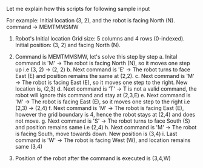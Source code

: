 Let me explain how this scripts for following sample input

For example:
Initial location (3, 2), and the robot is facing North (N).
command -> MEMTMMSMW

1. Robot's Initial location
   Grid size: 5 columns and 4 rows (0-indexed).
   Initial position: (3, 2) and facing North (N).

2. Command is MEMTMMSMW, let's solve this step by step
   a. Inital command is 'M' -> The robot is facing North (N), so it moves one step up i.e (3, 2) -> (2, 2)
   b. Next command is 'E' -> The robot turns to face East (E) and position remains the same at (2,2).
   c. Next command is 'M' -> The robot is facing East (E), so it moves one step to the right. New location is, (2,3)
   d. Next command is 'T' -> T is not a valid command, the robot will ignore this command and stay at (2,3,E)
   e. Next command is 'M' -> The robot is facing East (E), so it moves one step to the right i.e (2,3) -> (2,4)
   f. Next command is 'M' -> The robot is facing East (E), however the grid boundary is 4, hence the robot stays at (2,4) and does not move.
   g. Next command is 'S' -> The robot turns to face South (S) and position remains same i.e (2,4)
   h. Next command is 'M' -> The robot is facing South, move towards down. New position is (3,4)
   i. Last command is 'W' -> The robot is facing West (W), and location remains same (3,4)

3. Position of the robot after the command is executed is (3,4,W)